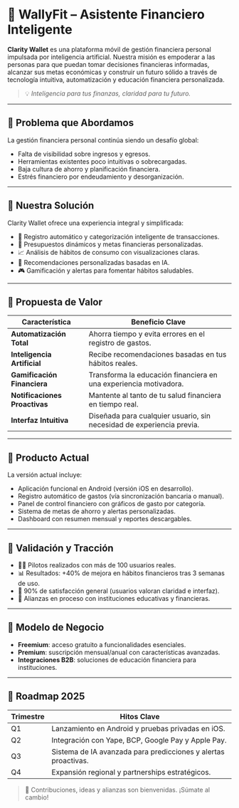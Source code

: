# 💼 WallyFit – Asistente Financiero Inteligente

**Clarity Wallet** es una plataforma móvil de gestión financiera personal impulsada por inteligencia artificial. Nuestra misión es empoderar a las personas para que puedan tomar decisiones financieras informadas, alcanzar sus metas económicas y construir un futuro sólido a través de tecnología intuitiva, automatización y educación financiera personalizada.

> 💡 *Inteligencia para tus finanzas, claridad para tu futuro.*

---

## 🧩 Problema que Abordamos

La gestión financiera personal continúa siendo un desafío global:

- Falta de visibilidad sobre ingresos y egresos.
- Herramientas existentes poco intuitivas o sobrecargadas.
- Baja cultura de ahorro y planificación financiera.
- Estrés financiero por endeudamiento y desorganización.

---

## 🧠 Nuestra Solución

Clarity Wallet ofrece una experiencia integral y simplificada:

- 📲 Registro automático y categorización inteligente de transacciones.
- 🎯 Presupuestos dinámicos y metas financieras personalizadas.
- 📈 Análisis de hábitos de consumo con visualizaciones claras.
- 🧾 Recomendaciones personalizadas basadas en IA.
- 🎮 Gamificación y alertas para fomentar hábitos saludables.

---

## 💎 Propuesta de Valor

| Característica            | Beneficio Clave                                               |
|---------------------------|---------------------------------------------------------------|
| **Automatización Total**  | Ahorra tiempo y evita errores en el registro de gastos.       |
| **Inteligencia Artificial** | Recibe recomendaciones basadas en tus hábitos reales.         |
| **Gamificación Financiera** | Transforma la educación financiera en una experiencia motivadora. |
| **Notificaciones Proactivas** | Mantente al tanto de tu salud financiera en tiempo real.        |
| **Interfaz Intuitiva**     | Diseñada para cualquier usuario, sin necesidad de experiencia previa. |

---

## 📱 Producto Actual

La versión actual incluye:

- Aplicación funcional en Android (versión iOS en desarrollo).
- Registro automático de gastos (vía sincronización bancaria o manual).
- Panel de control financiero con gráficos de gasto por categoría.
- Sistema de metas de ahorro y alertas personalizadas.
- Dashboard con resumen mensual y reportes descargables.

---

## 🧪 Validación y Tracción

- 🧑‍🏫 Pilotos realizados con más de 100 usuarios reales.
- 📊 Resultados: +40% de mejora en hábitos financieros tras 3 semanas de uso.
- 🔁 90% de satisfacción general (usuarios valoran claridad e interfaz).
- 🤝 Alianzas en proceso con instituciones educativas y financieras.

---

## 💸 Modelo de Negocio

- **Freemium**: acceso gratuito a funcionalidades esenciales.
- **Premium**: suscripción mensual/anual con características avanzadas.
- **Integraciones B2B**: soluciones de educación financiera para instituciones.

---

## 📍 Roadmap 2025

| Trimestre | Hitos Clave |
|-----------|-------------|
| Q1        | Lanzamiento en Android y pruebas privadas en iOS. |
| Q2        | Integración con Yape, BCP, Google Pay y Apple Pay. |
| Q3        | Sistema de IA avanzada para predicciones y alertas proactivas. |
| Q4        | Expansión regional y partnerships estratégicos. |

> 🙌 Contribuciones, ideas y alianzas son bienvenidas. ¡Súmate al cambio!
